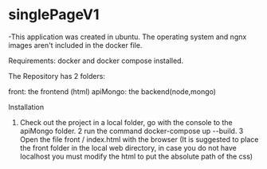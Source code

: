 # singlePageV1
-This application was created in ubuntu. The operating system and ngnx images  aren't included in the docker file.

Requirements:
docker and docker compose installed.

The Repository has 2 folders: 

front: the frontend (html)
apiMongo: the backend(node,mongo)

Installation
1. Check out the project in a local folder, go with the console to the apiMongo folder.
2 run the command docker-compose up --build.
3 Open the file front / index.html with the browser (It is suggested to place the front folder in the local web directory, in case you do not have localhost you  must modify the html to put the absolute path of the css)


